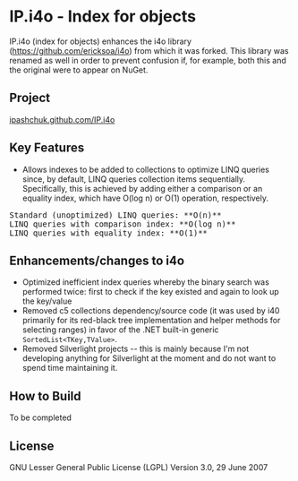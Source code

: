 IP.i4o - Index for objects
=======================

IP.i4o (index for objects) enhances the i4o library (<https://github.com/ericksoa/i4o>) from which it was forked. This library was renamed as well in order to prevent confusion if, for example, both this and the original were to appear on NuGet.

## Project
[ipashchuk.github.com/IP.i4o](http://ipashchuk.github.com/IP.i4o)

## Key Features

* Allows indexes to be added to collections to optimize LINQ queries since, by default, LINQ queries collection items sequentially. Specifically, this is achieved by adding either a comparison or an equality index, which have O(log n) or O(1) operation, respectively.
<pre>Standard (unoptimized) LINQ queries: **O(n)**
LINQ queries with comparison index: **O(log n)**
LINQ queries with equality index: **O(1)**</pre>

## Enhancements/changes to i4o

* Optimized inefficient index queries whereby the binary search was performed twice: first to check if the key existed and again to look up the key/value
* Removed c5 collections dependency/source code (it was used by i40 primarily for its red-black tree implementation and helper methods for selecting ranges) in favor of the .NET built-in generic `SortedList<TKey,TValue>`.
* Removed Silverlight projects -- this is mainly because I'm not developing anything for Silverlight at the moment and do not want to spend time maintaining it.

## How to Build

To be completed

## License

GNU Lesser General Public License (LGPL)
Version 3.0, 29 June 2007